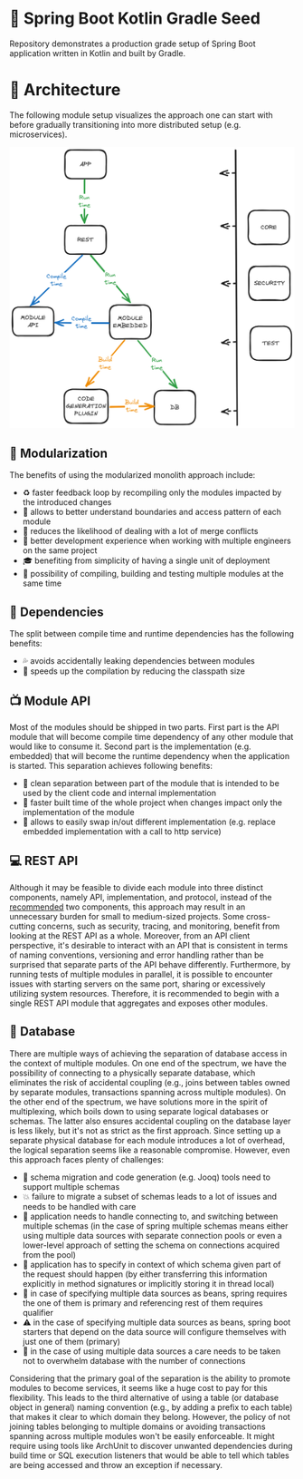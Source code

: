# :seedling: Spring Boot Kotlin Gradle Seed

Repository demonstrates a production grade setup of Spring Boot application written
in Kotlin and built by Gradle.

# :european_castle: Architecture
The following module setup visualizes the approach one can start with before gradually
transitioning into more distributed setup (e.g. microservices).

![Alt text](modules.png?raw=true "Modules")

## :office: Modularization
The benefits of using the modularized monolith approach include:
* :recycle: faster feedback loop by recompiling only the modules impacted by the introduced changes
* :construction: allows to better understand boundaries and access pattern of each module
* :anger: reduces the likelihood of dealing with a lot of merge conflicts
* :ant: better development experience when working with multiple engineers on the same project
* :mortar_board: benefiting from simplicity of having a single unit of deployment
* :checkered_flag: possibility of compiling, building and testing multiple modules at the same time

## :repeat: Dependencies
The split between compile time and runtime dependencies has the following benefits:
* :sweat_drops: avoids accidentally leaking dependencies between modules
* :rocket: speeds up the compilation by reducing the classpath size

## :tv: Module API
Most of the modules should be shipped in two parts. First part is the API module that will become compile time dependency
of any other module that would like to consume it. Second part is the implementation (e.g. embedded) that will become the
runtime dependency when the application is started. This separation achieves following benefits:
* :shower: clean separation between part of the module that is intended to be used by the client code and internal implementation
* :rocket: faster built time of the whole project when changes impact only the implementation of the module
* :electric_plug: allows to easily swap in/out different implementation (e.g. replace embedded implementation with a call to http service)

## :computer: REST API
Although it may be feasible to divide each module into three distinct components, namely API, implementation,
and protocol, instead of the [recommended](#tv-module-api) two components, this approach may result in an unnecessary
burden for small  to medium-sized projects. Some cross-cutting concerns, such as security, tracing, and monitoring,
benefit from looking  at the REST API as a whole. Moreover, from an API client perspective, it's desirable to interact
with an API that is consistent in terms of naming conventions, versioning and error handling rather than be surprised
that separate parts of the API behave differently. Furthermore, by running tests of multiple modules in parallel, it
is possible to encounter issues with starting servers on the same port, sharing or excessively utilizing system
resources. Therefore, it is recommended to begin with a single REST API module that aggregates and exposes other modules.

## :floppy_disk: Database
There are multiple ways of achieving the separation of database access in the context of multiple modules. On one end of
the spectrum, we have the possibility of connecting to a physically separate database, which eliminates the risk of
accidental coupling (e.g., joins between tables owned by separate modules, transactions spanning across multiple modules).
On the other end of the spectrum, we have solutions more in the spirit of multiplexing, which boils down to
using separate logical databases or schemas. The latter also ensures accidental coupling on the database layer is less
likely, but it's not as strict as the first approach. Since setting up a separate physical database for each module
introduces a lot of overhead, the logical separation seems like a reasonable compromise. However, even this approach
faces plenty of challenges:
* :truck: schema migration and code generation (e.g. Jooq) tools need to support multiple schemas
* :collision: failure to migrate a subset of schemas leads to a lot of issues and needs to be handled with care
* :slot_machine: application needs to handle connecting to, and switching between multiple schemas (in the case of spring multiple schemas
means either using multiple data sources with separate connection pools or even a lower-level approach of setting the
schema on connections acquired from the pool)
* :ticket: application has to specify in context of which schema given part of the request should happen (by either transferring
this information explicitly in method signatures or implicitly storing it in thread local)
* :passport_control: in case of specifying multiple data sources as beans, spring requires the one of them is primary and referencing rest
of them requires qualifier
* :warning: in the case of specifying multiple data sources as beans, spring boot starters that depend on the data source will configure
themselves with just one of them (primary)
* :ocean: in the case of using multiple data sources a care needs to be taken not to overwhelm database with the number of connections

Considering that the primary goal of the separation is the ability to promote modules to become services, it seems like
a huge cost to pay for this flexibility. This leads to the third alternative of using a table (or database object in
general) naming convention (e.g., by adding a prefix to each table) that makes it clear to which domain they belong.
However, the policy of not joining tables belonging to multiple domains or avoiding transactions spanning across
multiple modules won't be easily enforceable. It might require using tools like ArchUnit to discover unwanted
dependencies during build time or SQL execution listeners that would be able to tell which tables are being accessed
and throw an exception if necessary.
